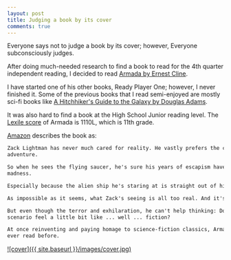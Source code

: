 ```yaml
---
layout: post
title: Judging a book by its cover
comments: true
---
```


Everyone says not to judge a book by its cover; however, Everyone subconsciously judges.

After doing much-needed research to find a book to read for the 4th quarter independent reading, I decided to read [Armada by Ernest Cline](https://www.goodreads.com/book/show/16278318-armada).

I have started one of his other books, Ready Player One; however, I never finished it. Some of the previous books that I read semi-enjoyed are mostly sci-fi books like [A Hitchhiker's Guide to the Galaxy by Douglas Adams](https://www.goodreads.com/book/show/386162.The_Hitchhiker_s_Guide_to_the_Galaxy).

It was also hard to find a book at the High School Junior reading level. The [Lexile score](https://hub.lexile.com/find-a-book/book-details/9780804137256) of Armada is 1110L, which is 11th grade.

[Amazon](https://www.amazon.com/Armada-novel-author-Ready-Player-ebook/dp/B00TNDID0O/) describes the book as: 

```txt
Zack Lightman has never much cared for reality. He vastly prefers the countless science-fiction movies,books, and videogames he's spent his life-consuming. And too often, he catches himself wishing thatsome fantastic, impossible, world-altering event could arrive to whisk him off on a grand spacefaring
adventure. 

So when he sees the flying saucer, he's sure his years of escapism have finally tipped over into 
madness. 

Especially because the alien ship he's staring at is straight out of his favorite videogame, a flight simulator called Armada—in which gamers just happen to be protecting Earth from alien invaders. 

As impossible as it seems, what Zack's seeing is all too real. And it's just the first in a blur of revelationsthat will force him to question everything he thought he knew about Earth's history, its future, even hisown life--and to play the hero for real, with humanity's life in the balance. 

But even though the terror and exhilaration, he can't help thinking: Doesn't something about this 
scenario feel a little bit like ... well ... fiction? 

At once reinventing and paying homage to science-fiction classics, Armada is a rollicking, surprising thriller, a coming-of-age adventure, and an alien invasion tale like nothing you've
ever read before.
```

[![cover]({{ site.baseurl }}/images/cover.jpg)](https://www.alanarmada.ml/Armada%20by%20Ernest%20Cline%20(z-lib.org).epub)